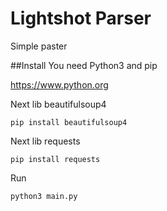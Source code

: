 # Lightshot Parser
Simple paster 

##Install
You need Python3 and pip

https://www.python.org

Next lib beautifulsoup4

`pip install beautifulsoup4`

Next lib requests

`pip install requests`

Run 

`python3 main.py`

